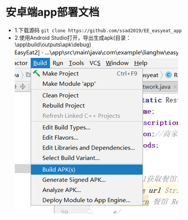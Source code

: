 
# 安卓端app部署文档

- 1.下载源码
  `git clone https://github.com/ssad2019/EE_easyeat_app`
- 2.使用Android Studio打开，导出生成apk(目录：\app\build\outputs\apk\debug)
  ![生成apk.PNG](https://github.com/ssad2019/pages/raw/master/pic/08-03-01-Android/%E7%94%9F%E6%88%90apk.PNG)
